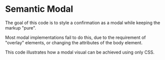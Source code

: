 # Semantic Modal

The goal of this code is to style a confirmation as a modal while keeping the markup "pure".

Most modal implementations fail to do this, due to the requirement of "overlay" elements, or changing the attributes of the body element.

This code illustrates how a modal visual can be achieved using only CSS.
